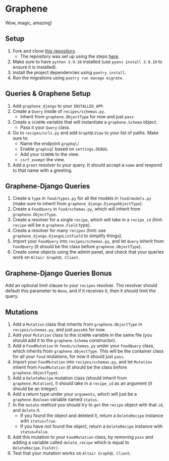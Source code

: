 # Graphene

Wow, magic, amazing!

## Setup

1. Fork and clone [this repository](https://github.com/JoinCODED/TASK-Masterclass-M5-Graphene).
   - The repository was set up using the steps [here](https://gist.github.com/malthunayan/0497ba9758cf9ddd7380c76f806adbe3).
2. Make sure to have `python 3.9.10` installed (use `pyenv install 3.9.10` to ensure it is installed).
3. Install the project dependencies using `poetry install`.
4. Run the migrations using `poetry run manage migrate`.

## Queries & Graphene Setup

1. Add `graphene_django` to your `INSTALLED_APP`.
2. Create a `Query` inside of `recipes/schemas.py`.
   - Inherit from `graphene.ObjectType` for now and just `pass`
3. Create a `SCHEMA` variable that will instantiate a `graphene.Schema` object.
   - Pass it your `Query` class.
4. Go to `recipes/urls.py` and add `GraphQLView` to your list of paths. Make sure to:
   - Name the endpoint `graphql/`
   - Enable `graphiql` based on `settings.DEBUG`.
   - Add your `SCHEMA` to the view.
   - `csrf_exempt` the view.
5. Add a `greet` resolver to your query. It should accept a `name` and respond to that name with a greeting.

## Graphene-Django Queries

1. Create a `type` in `food/types.py` for all the models in `food/models.py` (make sure to inherit from `graphene_django.DjangoObjectType`).
2. Create a `FoodQuery` in `food/schemas.py`, which will inherit from `graphene.ObjectType`.
3. Create a resolver for a single `recipe`, which will take in a `recipe_id` (hint: `recipe` will be a `graphene.Field` type).
4. Create a resolver for many `recipes` (hint: use `graphene_django.DjangoListField` to simplify things).
5. Import your `FoodQuery` into `recipes/schemas.py`, and let `Query` inherit from `FoodQuery` (it should be the class before `graphene.ObjectType`).
6. Create some objects using the admin panel, and check that your queries work on `Altair GraphQL Client`.

## Graphene-Django Queries Bonus

Add an optional limit clause to your `recipes` resolver. The resolver should default this parameter to `None`, and if it receives it, then it should limit the query.

## Mutations

1. Add a `Mutation` class that inherits from `graphene.ObjectType` in `recipes/schemas.py`, and just `pass`es for now.
2. Add your `Mutation` class to the `SCHEMA` variable in the same file (you should add it to the `graphene.Schema` constructor).
3. Add a `FoodMutation` in `foods/schemas.py` under your `FoodQuery` class, which inherits from `graphene.ObjectType`. This will be the container class for all your `food` mutations, for now it should just `pass`.
4. Import your `FoodMutation` into `recipes/schemas.py`, and let `Mutation` inherit from `FoodMutation` (it should be the class before `graphene.ObjectType`).
5. Add a `DeleteRecipe` mutation class (should inherit from `graphene.Mutation`), it should take in a `recipe_id` as an argument (it should be an integer).
6. Add a return type under your `arguments`, which will just be a `graphene.Boolean` variable named `status`.
7. In the `mutate` method you should try to `get` the `recipe` object with that `id`, and `delete` it.
   - If you found the object and deleted it, return a `DeleteRecipe` instance with `status=True`.
   - If you have not found the object, return a `DeleteRecipe` instance with `status=False`.
8. Add this mutation to your `FoodMutation` class, by removing `pass` and adding a variable called `delete_recipe` which is equal to `DeleteRecipe.Field()`.
9. Test that your mutation works on `Altair GraphQL Client`.
